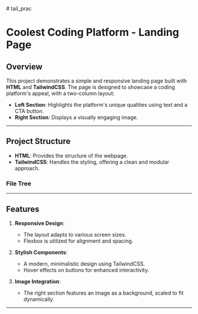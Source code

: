 #   t a i l _ p r a c 

# Coolest Coding Platform - Landing Page

## Overview

This project demonstrates a simple and responsive landing page built with **HTML** and **TailwindCSS**. The page is designed to showcase a coding platform's appeal, with a two-column layout:

- **Left Section**: Highlights the platform's unique qualities using text and a CTA button.
- **Right Section**: Displays a visually engaging image.

---

## Project Structure

- **HTML**: Provides the structure of the webpage.
- **TailwindCSS**: Handles the styling, offering a clean and modular approach.

### File Tree

---

## Features

1. **Responsive Design**:
   - The layout adapts to various screen sizes.
   - Flexbox is utilized for alignment and spacing.

2. **Stylish Components**:
   - A modern, minimalistic design using TailwindCSS.
   - Hover effects on buttons for enhanced interactivity.

3. **Image Integration**:
   - The right section features an image as a background, scaled to fit dynamically.

---
 
 
